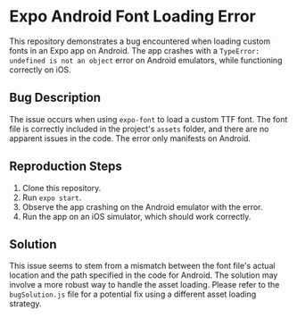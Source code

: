 # Expo Android Font Loading Error

This repository demonstrates a bug encountered when loading custom fonts in an Expo app on Android. The app crashes with a `TypeError: undefined is not an object` error on Android emulators, while functioning correctly on iOS.

## Bug Description

The issue occurs when using `expo-font` to load a custom TTF font. The font file is correctly included in the project's `assets` folder, and there are no apparent issues in the code. The error only manifests on Android.

## Reproduction Steps

1. Clone this repository.
2. Run `expo start`.
3. Observe the app crashing on the Android emulator with the error.
4. Run the app on an iOS simulator, which should work correctly.

## Solution

This issue seems to stem from a mismatch between the font file's actual location and the path specified in the code for Android. The solution may involve a more robust way to handle the asset loading. Please refer to the `bugSolution.js` file for a potential fix using a different asset loading strategy.
